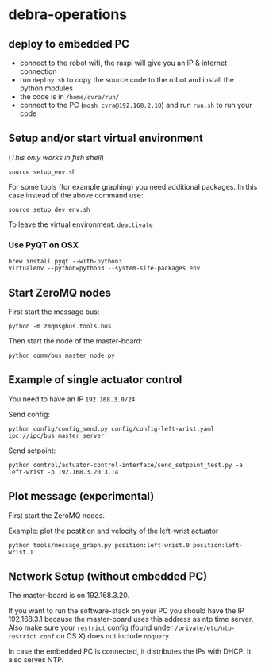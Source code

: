 # debra-operations

## deploy to embedded PC

- connect to the robot wifi, the raspi will give you an IP & internet connection
- run `deploy.sh` to copy the source code to the robot and install the python modules
- the code is in `/home/cvra/run/`
- connect to the PC (`mosh cvra@192.168.2.10`) and run `run.sh` to run your code

## Setup and/or start virtual environment

(_This only works in fish shell_)

```
source setup_env.sh
```

For some tools (for example graphing) you need additional packages. In this case instead of the above command use:
```
source setup_dev_env.sh
```

To leave the virtual environment: `deactivate`


### Use PyQT on OSX
```
brew install pyqt --with-python3
virtualenv --python=python3 --system-site-packages env
```

## Start ZeroMQ nodes

First start the message bus:
```
python -m zmqmsgbus.tools.bus
```

Then start the node of the master-board:
```
python comm/bus_master_node.py
```

## Example of single actuator control
You need to have an IP `192.168.3.0/24`.

Send config:
```
python config/config_send.py config/config-left-wrist.yaml ipc://ipc/bus_master_server
```

Send setpoint:
```
python control/actuator-control-interface/send_setpoint_test.py -a left-wrist -p 192.168.3.20 3.14
```

## Plot message (experimental)

First start the ZeroMQ nodes.

Example: plot the postition and velocity of the left-wrist actuator
```
python tools/message_graph.py position:left-wrist.0 position:left-wrist.1
```

## Network Setup (without embedded PC)

The master-board is on 192.168.3.20.

If you want to run the software-stack on your PC you should have the IP 192.168.3.1 because the master-board uses this address as ntp time server.
Also make sure your `restrict` config (found under `/private/etc/ntp-restrict.conf` on OS X) does not include `noquery`.

In case the embedded PC is connected, it distributes the IPs with DHCP. It also serves NTP.

